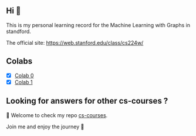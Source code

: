 ## Hi 👋

This is my personal learning record for the Machine Learning with Graphs in standford.

The official site: <https://web.stanford.edu/class/cs224w/>

## Colabs

- [x] [Colab 0](./CS224W_Colab_0.ipynb)
- [x] [Colab 1](./CS224W_Colab_1.ipynb)

## Looking for answers for other cs-courses ?

:hugs: Welcome to check my repo [cs-courses](https://github.com/MartinLwx/cs-courses). 

Join me and enjoy the journey :rocket:
